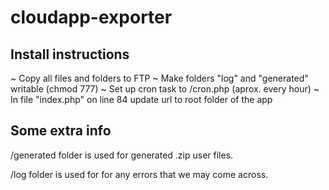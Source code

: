 # cloudapp-exporter

## Install instructions

~ Copy all files and folders to FTP
~ Make folders "log" and "generated" writable (chmod 777)
~ Set up cron task to /cron.php (aprox. every hour)
~ In file "index.php" on line 84 update url to root folder of the app

## Some extra info

/generated folder is used for generated .zip user files.

/log folder is used for for any errors that we may come across.